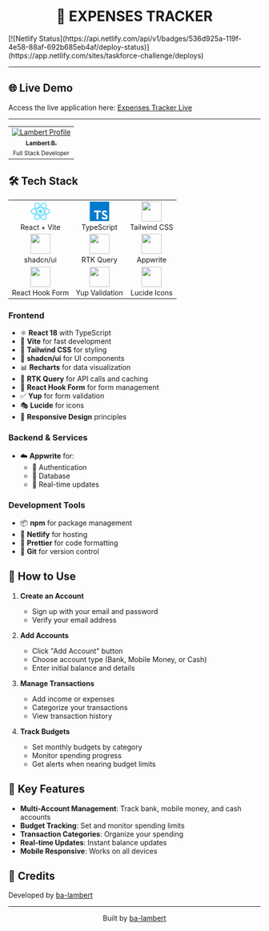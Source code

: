 <div align="center">
<!--   <img src="https://avatars.githubusercontent.com/u/109437069" alt="Profile" width="100" height="100" style="border-radius: 50%"/> -->
  <h1>🌟 EXPENSES TRACKER</h1>
</div>
[![Netlify Status](https://api.netlify.com/api/v1/badges/536d925a-119f-4e58-88af-692b685eb4af/deploy-status)](https://app.netlify.com/sites/taskforce-challenge/deploys)

---

## 🌐 Live Demo

Access the live application here: [Expenses Tracker Live](https://taskforce-challenge.netlify.app)

---
<div align="center">
  <table>
    <tr>
      <td align="center">
        <a href="https://github.com/ba-lambert">
          <img src="https://avatars.githubusercontent.com/u/50544115" width="100px;" alt="Lambert Profile"/><br />
          <sub><b>Lambert B.</b></sub>
        </a><br />
        <sub>Full Stack Developer</sub>
      </td>
    </tr>
  </table>
</div>

## 🛠️ Tech Stack

<table>
  <tr>
    <td align="center">
      <img src="https://raw.githubusercontent.com/devicons/devicon/master/icons/react/react-original.svg" width="40" height="40"/><br />
      React + Vite
    </td>
    <td align="center">
      <img src="https://raw.githubusercontent.com/devicons/devicon/master/icons/typescript/typescript-original.svg" width="40" height="40"/><br />
      TypeScript
    </td>
    <td align="center">
      <img src="https://www.vectorlogo.zone/logos/tailwindcss/tailwindcss-icon.svg" width="40" height="40"/><br />
      Tailwind CSS
    </td>
  </tr>
  <tr>
    <td align="center">
      <img src="https://avatars.githubusercontent.com/u/139895814" width="40" height="40"/><br />
      shadcn/ui
    </td>
    <td align="center">
      <img src="https://redux-toolkit.js.org/img/redux.svg" width="40" height="40"/><br />
      RTK Query
    </td>
    <td align="center">
      <img src="https://appwrite.io/assets/logomark/logo.svg" width="40" height="40"/><br />
      Appwrite
    </td>
  </tr>
  <tr>
    <td align="center">
      <img src="https://react-hook-form.com/images/logo/react-hook-form-logo-only.png" width="40" height="40"/><br />
      React Hook Form
    </td>
    <td align="center">
      <img src="https://www.svgrepo.com/show/374167/yup.svg" width="40" height="40"/><br />
      Yup Validation
    </td>
    <td align="center">
      <img src="https://lucide.dev/logo.light.svg" width="40" height="40"/><br />
      Lucide Icons
    </td>
  </tr>
</table>

### Frontend
- ⚛️ **React 18** with TypeScript
- 🏃 **Vite** for fast development
- 🎨 **Tailwind CSS** for styling
- 🎯 **shadcn/ui** for UI components
- 📊 **Recharts** for data visualization
- 🔄 **RTK Query** for API calls and caching
- 📝 **React Hook Form** for form management
- ✅ **Yup** for form validation
- 🎭 **Lucide** for icons
- 📱 **Responsive Design** principles

### Backend & Services
- ☁️ **Appwrite** for:
  - 🔐 Authentication
  - 💾 Database
  - 🔄 Real-time updates

### Development Tools
- 📦 **npm** for package management
- 🔧 **Netlify** for hosting
- 💅 **Prettier** for code formatting
- 🐙 **Git** for version control

## 📱 How to Use

1. **Create an Account**
   - Sign up with your email and password
   - Verify your email address

2. **Add Accounts**
   - Click "Add Account" button
   - Choose account type (Bank, Mobile Money, or Cash)
   - Enter initial balance and details

3. **Manage Transactions**
   - Add income or expenses
   - Categorize your transactions
   - View transaction history

4. **Track Budgets**
   - Set monthly budgets by category
   - Monitor spending progress
   - Get alerts when nearing budget limits

## 🔑 Key Features

- **Multi-Account Management**: Track bank, mobile money, and cash accounts
- **Budget Tracking**: Set and monitor spending limits
- **Transaction Categories**: Organize your spending
- **Real-time Updates**: Instant balance updates
- **Mobile Responsive**: Works on all devices

## 📝 Credits

Developed by [ba-lambert](https://github.com/ba-lambert)


---

<div align="center">
  <p>Built by <a href="https://github.com/ba-lambert">ba-lambert</a></p>
</div>